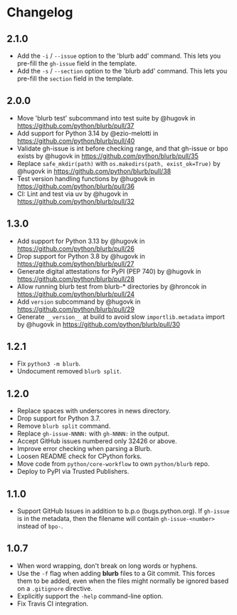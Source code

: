 # Changelog

## 2.1.0

- Add the `-i` / `--issue` option to the 'blurb add' command.
  This lets you pre-fill the `gh-issue` field in the template.
- Add the `-s` / `--section` option to the 'blurb add' command.
  This lets you pre-fill the `section` field in the template.

## 2.0.0

* Move 'blurb test' subcommand into test suite by @hugovk in https://github.com/python/blurb/pull/37
* Add support for Python 3.14 by @ezio-melotti in https://github.com/python/blurb/pull/40
* Validate gh-issue is int before checking range, and that gh-issue or bpo exists by @hugovk in https://github.com/python/blurb/pull/35
* Replace `safe_mkdir(path)` with `os.makedirs(path, exist_ok=True)` by @hugovk in https://github.com/python/blurb/pull/38
* Test version handling functions by @hugovk in https://github.com/python/blurb/pull/36
* CI: Lint and test via uv by @hugovk in https://github.com/python/blurb/pull/32

## 1.3.0

* Add support for Python 3.13 by @hugovk in https://github.com/python/blurb/pull/26
* Drop support for Python 3.8 by @hugovk in https://github.com/python/blurb/pull/27
* Generate digital attestations for PyPI (PEP 740) by @hugovk in https://github.com/python/blurb/pull/28
* Allow running blurb test from blurb-* directories by @hroncok in https://github.com/python/blurb/pull/24
* Add `version` subcommand by @hugovk in https://github.com/python/blurb/pull/29
* Generate `__version__` at build to avoid slow `importlib.metadata` import by @hugovk in https://github.com/python/blurb/pull/30

## 1.2.1

- Fix `python3 -m blurb`.
- Undocument removed `blurb split`.

## 1.2.0

- Replace spaces with underscores in news directory.
- Drop support for Python 3.7.
- Remove `blurb split` command.
- Replace `gh-issue-NNNN:` with `gh-NNNN:` in the output.
- Accept GitHub issues numbered only 32426 or above.
- Improve error checking when parsing a Blurb.
- Loosen README check for CPython forks.
- Move code from `python/core-workflow` to own `python/blurb` repo.
- Deploy to PyPI via Trusted Publishers.

## 1.1.0

- Support GitHub Issues in addition to b.p.o (bugs.python.org).
  If `gh-issue` is in the metadata, then the filename will contain
  `gh-issue-<number>` instead of `bpo-`.

## 1.0.7

- When word wrapping, don't break on long words or hyphens.
- Use the `-f` flag when adding **blurb** files to a Git
  commit.  This forces them to be added, even when the files
  might normally be ignored based on a `.gitignore` directive.
- Explicitly support the `-help` command-line option.
- Fix Travis CI integration.
